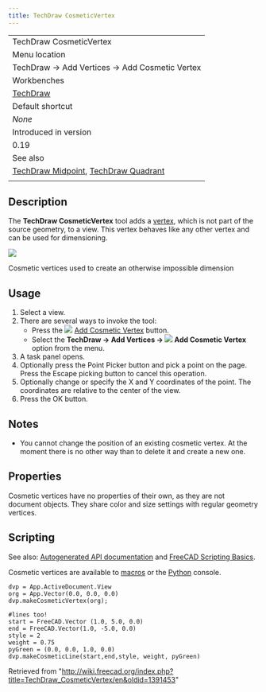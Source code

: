 ```yaml
---
title: TechDraw CosmeticVertex
---
```


|                                                                                                                              |
| ---------------------------------------------------------------------------------------------------------------------------- |
| TechDraw CosmeticVertex                                                                                                      |
| Menu location                                                                                                                |
| TechDraw → Add Vertices → Add Cosmetic Vertex                                                                                |
| Workbenches                                                                                                                  |
| [TechDraw](/TechDraw_Workbench "TechDraw Workbench")                                                                         |
| Default shortcut                                                                                                             |
| _None_                                                                                                                       |
| Introduced in version                                                                                                        |
| 0.19                                                                                                                         |
| See also                                                                                                                     |
| [TechDraw Midpoint](/TechDraw_Midpoints "TechDraw Midpoints"), [TechDraw Quadrant](/TechDraw_Quadrants "TechDraw Quadrants") |
|                                                                                                                              |

## Description

The **TechDraw CosmeticVertex** tool adds a [vertex](/Glossary#V "Glossary"), which is not part of the source geometry, to a view. This vertex behaves like any other vertex and can be used for dimensioning.

![](/images/TechDraw_CosmeticVertex_Sample.png)

Cosmetic vertices used to create an otherwise impossible dimension

## Usage

1. Select a view.
2. There are several ways to invoke the tool:
   - Press the ![](/images/TechDraw_CosmeticVertex.svg) [Add Cosmetic Vertex](/TechDraw_CosmeticVertex "TechDraw CosmeticVertex") button.
   - Select the **TechDraw → Add Vertices → ![](/images/TechDraw_CosmeticVertex.svg) Add Cosmetic Vertex** option from the menu.
3. A task panel opens.
4. Optionally press the Point Picker button and pick a point on the page. Press the Escape picking button to cancel this operation.
5. Optionally change or specify the X and Y coordinates of the point. The coordinates are relative to the center of the view.
6. Press the OK button.

## Notes

- You cannot change the position of an existing cosmetic vertex. At the moment there is no other way than to delete it and create a new one.

## Properties

Cosmetic vertices have no properties of their own, as they are not document objects. They share color and size settings with regular geometry vertices.

## Scripting

See also: [Autogenerated API documentation](https://freecad.github.io/SourceDoc/) and [FreeCAD Scripting Basics](/FreeCAD_Scripting_Basics "FreeCAD Scripting Basics").

Cosmetic vertices are available to [macros](/Macros "Macros") or the [Python](/Python "Python") console.

```
dvp = App.ActiveDocument.View
org = App.Vector(0.0, 0.0, 0.0)
dvp.makeCosmeticVertex(org);

#lines too!
start = FreeCAD.Vector (1.0, 5.0, 0.0)
end = FreeCAD.Vector(1.0, -5.0, 0.0)
style = 2
weight = 0.75
pyGreen = (0.0, 0.0, 1.0, 0.0)
dvp.makeCosmeticLine(start,end,style, weight, pyGreen)

```

Retrieved from "<http://wiki.freecad.org/index.php?title=TechDraw_CosmeticVertex/en&oldid=1391453>"
